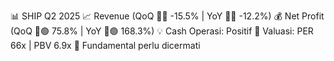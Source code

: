 📊 SHIP Q2 2025
📈 Revenue (QoQ 🔻🔴 -15.5% | YoY 🔻🔴 -12.2%)
💰 Net Profit (QoQ 🔼🟢 75.8% | YoY 🔼🟢 168.3%)
💡 Cash Operasi: Positif
🧮 Valuasi: PER 66x | PBV 6.9x
🧱 Fundamental perlu dicermati
